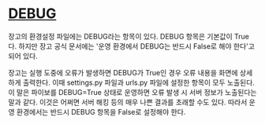 # [DEBUG](https://wikidocs.net/77110)

장고의 환경설정 파일에는 DEBUG라는 항목이 있다. DEBUG 항목은 기본값이 True다. 하지만 장고 공식 문서에는 '운영 환경에서 DEBUG는 반드시 False로 해야 한다'고 되어 있다.

장고는 실행 도중에 오류가 발생하면 DEBUG가 True인 경우 오류 내용을 화면에 상세하게 출력한다. 이때 settings.py 파일과 urls.py 파일에 설정한 항목이 모두 노출된다. 이 말은 파이보를 DEBUG=True 상태로 운영하면 오류 발생 시 서버 정보가 노출된다는 말과 같다. 이것은 어쩌면 서버 해킹 등의 매우 나쁜 결과를 초래할 수도 있다. 따라서 운영 환경에서는 반드시 DEBUG 항목을 False로 설정해야 한다.